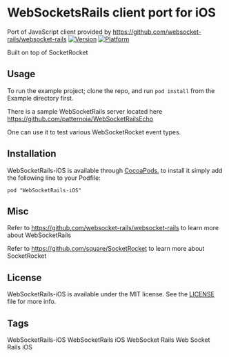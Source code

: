 # WebSocketsRails client port for iOS

Port of JavaScript client provided by https://github.com/websocket-rails/websocket-rails
[![Version](http://cocoapod-badges.herokuapp.com/v/WebSocketRails-iOS/badge.png)](http://cocoadocs.org/docsets/WebSocketRails-iOS)
[![Platform](http://cocoapod-badges.herokuapp.com/p/WebSocketRails-iOS/badge.png)](http://cocoadocs.org/docsets/WebSocketRails-iOS)

Built on top of SocketRocket


## Usage

To run the example project; clone the repo, and run `pod install` from the Example directory first.

There is a sample WebSocketRails server located here https://github.com/patternoia/WebSocketRailsEcho

One can use it to test various WebSocketRocket event types.


## Installation

WebSocketRails-iOS is available through [CocoaPods](http://cocoapods.org), to install
it simply add the following line to your Podfile:

    pod "WebSocketRails-iOS"

## Misc

Refer to https://github.com/websocket-rails/websocket-rails to learn more about WebSocketRails

Refer to https://github.com/square/SocketRocket to learn more about SocketRocket

## License

WebSocketRails-iOS is available under the MIT license. See the [LICENSE](./LICENSE) file for more info.

## Tags

WebSocketRails-iOS WebSocketRails iOS WebSocket Rails Web Socket Rails iOS
